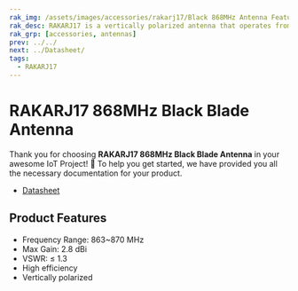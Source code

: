 ```yaml
---
rak_img: /assets/images/accessories/rakarj17/Black 868MHz Antenna Features.png
rak_desc: RAKARJ17 is a vertically polarized antenna that operates from 863MHz~870MHz and a center frequency of 868MHz with a VSWR of ≤1.3. It has a maximum gain of 2.8dBi and a high radiation efficiency of more than 80%.
rak_grp: [accessories, antennas]
prev: ../../
next: ../Datasheet/
tags: 
  - RAKARJ17
---
```


# RAKARJ17 868MHz Black Blade Antenna


Thank you for choosing **RAKARJ17 868MHz Black Blade Antenna** in your awesome IoT Project! 🎉 To help you get started, we have provided you all the necessary documentation for your product.

* [Datasheet](../Datasheet/)


## Product Features
- Frequency Range: 863~870&nbsp;MHz
- Max Gain: 2.8&nbsp;dBi
- VSWR: ≤ 1.3
- High efficiency
- Vertically polarized
